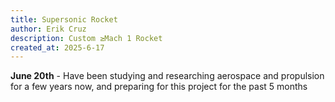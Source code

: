 ```yaml
---
title: Supersonic Rocket
author: Erik Cruz
description: Custom ≥Mach 1 Rocket
created_at: 2025-6-17
---
```


**June 20th** - Have been studying and researching aerospace and propulsion for a few years now, and preparing for this project for the past 5 months
